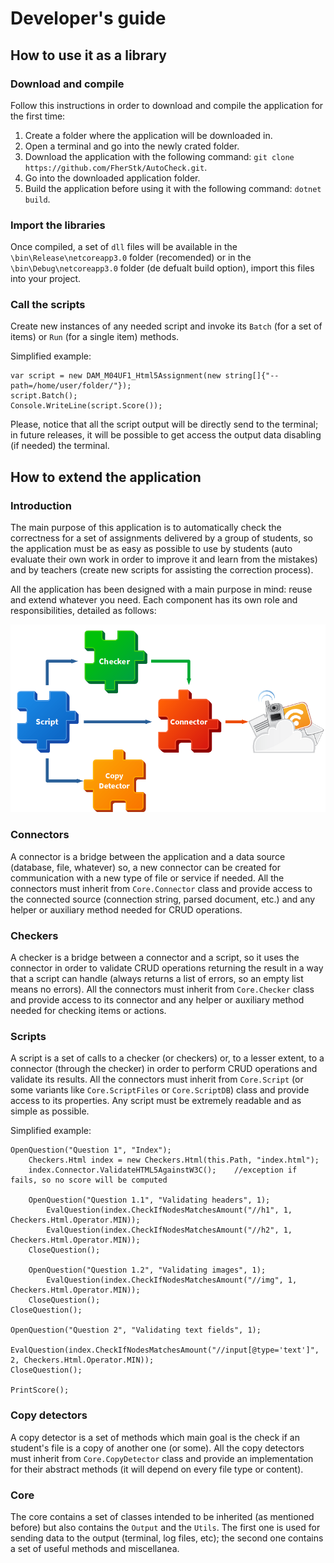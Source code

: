 # Developer's guide
## How to use it as a library
### Download and compile
Follow this instructions in order to download and compile the application for the first time:

1. Create a folder where the application will be downloaded in.
2. Open a terminal and go into the newly crated folder.
3. Download the application with the following command: `git clone https://github.com/FherStk/AutoCheck.git`.
4. Go into the downloaded application folder.
5. Build the application before using it with the following command: `dotnet build`. 

### Import the libraries
Once compiled, a set of `dll` files will be available in the `\bin\Release\netcoreapp3.0` folder (recomended) or in the `\bin\Debug\netcoreapp3.0` folder (de defualt build option), import this files into your project. 

### Call the scripts
Create new instances of any needed script and invoke its `Batch` (for a set of items) or `Run` (for a single item) methods.

Simplified example:
```
var script = new DAM_M04UF1_Html5Assignment(new string[]{"--path=/home/user/folder/"});
script.Batch();
Console.WriteLine(script.Score());
```

Please, notice that all the script output will be directly send to the terminal; in future releases, it will be possible to get access the output data disabling (if needed) the terminal.

## How to extend the application

### Introduction
The main purpose of this application is to automatically check the correctness for a set of assignments delivered by a group of students, so the application must be as easy as possible to use by students (auto evaluate their own work in order to improve it and learn from the mistakes) and by teachers (create new scripts for assisting the correction process).

All the application has been designed with a main purpose in mind: reuse and extend whatever you need. Each component has its own role and responsibilities, detailed as follows:

![Schema](../images/schema.png)

### Connectors
A connector is a bridge between the application and a data source (database, file, whatever) so, a new connector can be created for communication with a new type of file or service if needed. All the connectors must inherit from `Core.Connector` class and provide access to the connected source (connection string, parsed document, etc.) and any helper or auxiliary method needed for CRUD operations. 

### Checkers
A checker is a bridge between a connector and a script, so it uses the connector in order to validate CRUD operations returning the result in a way that a script can handle (always returns a list of errors, so an empty list means no errors). All the connectors must inherit from `Core.Checker` class and provide access to its connector and any helper or auxiliary method needed for checking items or actions. 

### Scripts
A script is a set of calls to a checker (or checkers) or, to a lesser extent, to a connector (through the checker) in order to perform CRUD operations and validate its results. All the connectors must inherit from `Core.Script` (or some variants like `Core.ScriptFiles` or `Core.ScriptDB`) class and provide access to its properties. Any script must be extremely readable and as simple as possible.

Simplified example:
```
OpenQuestion("Question 1", "Index");
    Checkers.Html index = new Checkers.Html(this.Path, "index.html");
    index.Connector.ValidateHTML5AgainstW3C();    //exception if fails, so no score will be computed

    OpenQuestion("Question 1.1", "Validating headers", 1);
        EvalQuestion(index.CheckIfNodesMatchesAmount("//h1", 1, Checkers.Html.Operator.MIN));
        EvalQuestion(index.CheckIfNodesMatchesAmount("//h2", 1, Checkers.Html.Operator.MIN));
    CloseQuestion();

    OpenQuestion("Question 1.2", "Validating images", 1);
        EvalQuestion(index.CheckIfNodesMatchesAmount("//img", 1, Checkers.Html.Operator.MIN));
    CloseQuestion();
CloseQuestion();

OpenQuestion("Question 2", "Validating text fields", 1);
    EvalQuestion(index.CheckIfNodesMatchesAmount("//input[@type='text']", 2, Checkers.Html.Operator.MIN));
CloseQuestion();

PrintScore();
```

### Copy detectors
A copy detector is a set of methods which main goal is the check if an student's file is a copy of another one (or some). All the copy detectors must inherit from `Core.CopyDetector` class and provide an implementation for their abstract methods (it will depend on every file type or content).

### Core
The core contains a set of classes intended to be inherited (as mentioned before) but also contains the `Output` and the `Utils`. The first one is used for sending data to the output (terminal, log files, etc); the second one contains a set of useful methods and miscellanea.